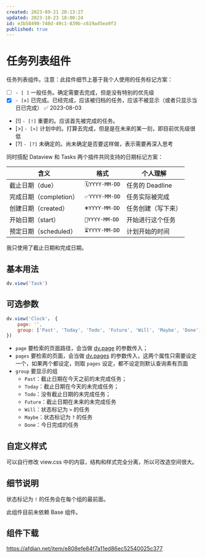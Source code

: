 ```yaml
---
created: 2023-09-21 20:13:27
updated: 2023-10-23 18:00:24
id: e3b58490-748d-49c1-839b-c619ad5ea9f3
published: true
---
```

# 任务列表组件

任务列表组件。注意：此挂件细节上基于我个人使用的任务标记方案：

- [ ] `- [ ]` 一般任务。确定需要去完成，但是没有特别的优先级
- [x] `- [x]` 已完成。已经完成，应该被归档的任务，应该不被显示（或者只显示当日已完成） ✅ 2023-08-03
- [!]  `- [!]` 重要的。应该首先被完成的任务。
- [>]  `- [>]` 计划中的。打算去完成，但是是在未来的某一刻，即目前优先级很低
- [?] `- [?]` 未确定的。尚未确定是否要这样做，表示需要再深入思考

同时搭配 Dataview 和 Tasks 两个插件共同支持的日期标记方案：


|含义|格式|个人理解|
|---|---|---|
|截止日期（due）|`🗓️YYYY-MM-DD`|任务的 Deadline|
|完成日期（completion）|`✅YYYY-MM-DD`|任务实际被完成|
|创建日期（created）|`➕YYYY-MM-DD`|任务创建（写下来）|
|开始日期（start）|`🛫YYYY-MM-DD`|开始进行这个任务|
|预定日期（scheduled）|`⏳YYYY-MM-DD`|计划开始的时间|

我只使用了截止日期和完成日期。

## 基本用法

```js
dv.view('Task')
```

## 可选参数

```js
dv.view('Clock'， {
    page: '',
    group: ['Past', 'Today', 'Todo', 'Future', 'Will', 'Maybe', 'Done']
})
```

- `page` 要检索的页面路径，会当做 [dv.page](https://blacksmithgu.github.io/obsidian-dataview/api/code-reference/#dvpagepath) 的参数传入；
- `pages` 要检索的页面，会当做 [dv.pages](https://blacksmithgu.github.io/obsidian-dataview/api/code-reference/#dvpagessource) 的参数传入，这两个属性只需要设定一个，如果两个都设定，则取 `pages` 设定，都不设定则默认查询素有页面
- `group` 要显示的组
    - `Past`：截止日期在今天之前的未完成任务；
    - `Today`：截止日期在今天的未完成任务；
    - `Todo`：没有截止日期的未完成任务；
    - `Future`：截止日期在未来的未完成任务
    - `Will`：状态标记为 `>` 的任务
    - `Maybe`：状态标记为 `?` 的任务
    - `Done`：今日完成的任务

## 自定义样式

可以自行修改 view.css 中的内容，结构和样式完全分离，所以可改造空间很大。

## 细节说明

状态标记为 `!` 的任务会在每个组的最前面。

此组件目前未依赖 Base 组件。

## 组件下载

https://afdian.net/item/e808efe84f7a11ed86ec52540025c377